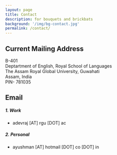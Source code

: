 ```yaml
---
layout: page
title: Contact 
description: for bouquets and brickbats
background: '/img/bg-contact.jpg'
permalink: /contact/
---
```


<p>

## Current Mailing Address 

B-401\
Deptartment of English, Royal School of Languages\
The Assam Royal Global University, Guwahati\
Assam, India\
PIN- 781035

## Email <br />  
##### 1. Work
- adevraj [AT] rgu [DOT] ac  

##### 2. Personal
- ayushman [AT] hotmail [DOT] co [DOT] in  
</p>
